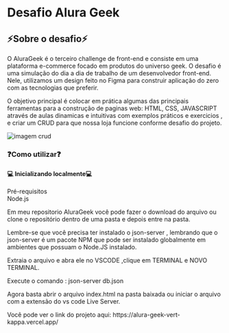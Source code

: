 <h1>Desafio Alura Geek</h1>

<h2>⚡Sobre o desafio⚡</h2>

<p>O AluraGeek é o terceiro challenge de front-end e consiste em uma plataforma e-commerce focado em produtos do universo geek. O desafio é uma simulação do dia a dia de trabalho de um desenvolvedor front-end. Nele, utilizamos um design feito no Figma para construir aplicação do zero com as tecnologias que preferir.</p>
<p>O objetivo principal é colocar em prática algumas das principais ferramentas para a construção de paginas web: HTML, CSS, JAVASCRIPT através de aulas dinamicas e intuitivas com exemplos práticos e exercicios , e criar um CRUD para que nossa loja funcione conforme desafio do projeto.</p>
<img src="https://devporai.com.br/wp-content/uploads/2021/01/O-que-e-CRUD.jpg" alt="imagem crud">

<h3>❓Como utilizar❓</h3>

<h4>💻 Inicializando localmente💻</h4>
Pré-requisitos
<br>Node.js
<p>Em meu repositorio  AluraGeek você pode fazer o download do arquivo ou clone o repositório dentro de uma pasta e depois entre na pasta.</p>
<p>Lembre-se que você precisa ter instalado o json-server , lembrando que o json-server é um pacote NPM que pode ser instalado globalmente em ambientes que possuam o Node.JS instalado.

Extraia o arquivo e abra ele no VSCODE ,clique em TERMINAL e NOVO TERMINAL.

Execute o comando : json-server db.json</p>

<p>Agora basta abrir o arquivo index.html na pasta baixada ou iniciar o arquivo com a extensão do vs code Live Server.</p>

<p>Você pode ver o link do projeto aqui: https://alura-geek-vert-kappa.vercel.app/</p>
